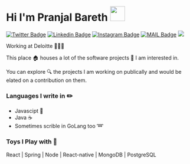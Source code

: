 # Hi I'm Pranjal Bareth <img src="https://media.tenor.com/images/7e96d994f29b388f63f7aa77ff2bea78/tenor.gif" height="40px">

[![Twitter Badge](https://img.shields.io/badge/-@PranjalBareth-1ca0f1?style=flat-square&labelColor=1ca0f1&logo=twitter&logoColor=white&link=https://twitter.com/PranjalBareth)](https://twitter.com/pranjalbareth) [![Linkedin Badge](https://img.shields.io/badge/-pranjalbareth-blue?style=flat-square&logo=Linkedin&logoColor=white&link=https://www.linkedin.com/in/PranjalBareth/)](https://www.linkedin.com/in/pranjalbareth/) [![Instagram Badge](https://img.shields.io/badge/-@PranjalBareth-03a57a?style=flat-square&labelColor=white&logo=Instagram&link=https://instagram.com/pranjal_bareth/)](https://instagram.com/PranjalBareth)
[![MAIL Badge](https://img.shields.io/badge/-pranjalnirmala@gmail.com-c14438?style=flat-square&logo=Gmail&logoColor=white&link=mailto:pranjalnirmala@gmail.com)](mailto:pranjalnirmala@gmail.com)
![](https://komarev.com/ghpvc/?username=PranjalBareth&style=flat-square)

Working at Deloitte 👨🏻‍💻

This place :house: houses a lot of the software projects :telescope: I am interested in.

You can explore :mag: the projects I am working on publically and would be elated on a contribution on them.

### Languages I write in :pencil2:

- Javascipt :scroll:
- Java :coffee:
- Sometimes scrible in GoLang too :loop:

### Toys I Play with :abacus:

 React | Spring | Node | React-native | MongoDB  | PostgreSQL

